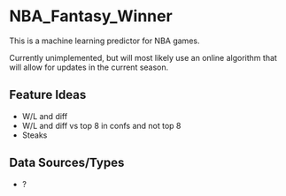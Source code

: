 # NBA_Fantasy_Winner

This is a machine learning predictor for NBA games.

Currently unimplemented, but will most likely use an online algorithm that will allow for updates in the current season.

## Feature Ideas
- W/L and diff
- W/L and diff vs top 8 in confs and not top 8 
- Steaks

## Data Sources/Types
- ?
